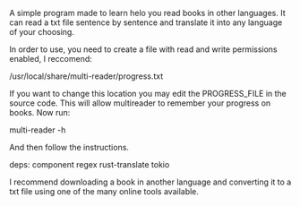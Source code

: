 A simple program made to learn helo you read books in other languages.
It can read a txt file sentence by sentence and translate it into any language of your choosing.

In order to use, you need to create a file with read and write permissions enabled, I reccomend:

/usr/local/share/multi-reader/progress.txt

If you want to change this location you may edit the PROGRESS_FILE in the source code.
This will allow multireader to remember your progress on books.
Now run:

multi-reader -h

And then follow the instructions.

deps:
component
regex
rust-translate
tokio

I recommend downloading a book in another language and converting it to a txt file using one of the many online tools available.
